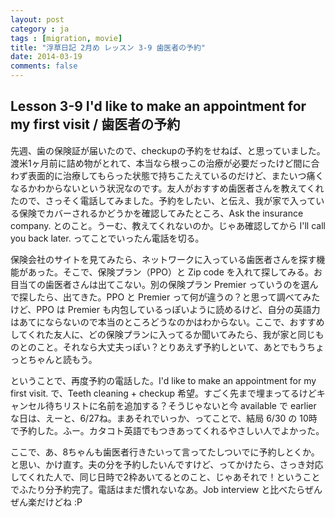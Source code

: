 ```yaml
---
layout: post
category : ja
tags : [migration, movie]
title: "浮草日記 2月め レッスン 3-9 歯医者の予約"
date: 2014-03-19
comments: false
---
```


## Lesson 3-9 I'd like to make an appointment for my first visit / 歯医者の予約

先週、歯の保険証が届いたので、checkupの予約をせねば、と思っていました。渡米1ヶ月前に詰め物がとれて、本当なら根っこの治療が必要だったけど間に合わず表面的に治療してもらった状態で持ちこたえているのだけど、またいつ痛くなるかわからないという状況なのです。友人がおすすめ歯医者さんを教えてくれたので、さっそく電話してみました。予約をしたい、と伝え、我が家で入っている保険でカバーされるかどうかを確認してみたところ、Ask the insurance company. とのこと。うーむ、教えてくれないのか。じゃあ確認してから I'll call you back later. ってことでいったん電話を切る。

保険会社のサイトを見てみたら、ネットワークに入っている歯医者さんを探す機能があった。そこで、保険プラン（PPO）と Zip code を入れて探してみる。お目当ての歯医者さんは出てこない。別の保険プラン Premier っていうのを選んで探したら、出てきた。PPO と Premier って何が違うの？と思って調べてみたけど、PPO は Premier も内包しているっぽいように読めるけど、自分の英語力はあてにならないので本当のところどうなのかはわからない。ここで、おすすめしてくれた友人に、どの保険プランに入ってるか聞いてみたら、我が家と同じものとのこと。それなら大丈夫っぽい？とりあえず予約しといて、あとでもうちょっとちゃんと読もう。

ということで、再度予約の電話した。I'd like to make an appointment for my first visit. で、Teeth cleaning + checkup 希望。すごく先まで埋まってるけどキャンセル待ちリストに名前を追加する？そうじゃないと今 available で earlier な日は、えーと、6/27ね。まあそれでいっか、ってことで、結局 6/30 の 10時で予約した。ふー。カタコト英語でもつきあってくれるやさしい人でよかった。

ここで、あ、8ちゃんも歯医者行きたいって言ってたしついでに予約しとくか。と思い、かけ直す。夫の分を予約したいんですけど、ってかけたら、さっき対応してくれた人で、同じ日時で2枠あいてるとのこと、じゃあそれで！ということでふたり分予約完了。電話はまだ慣れないなあ。Job interview と比べたらぜんぜん楽だけどね :P